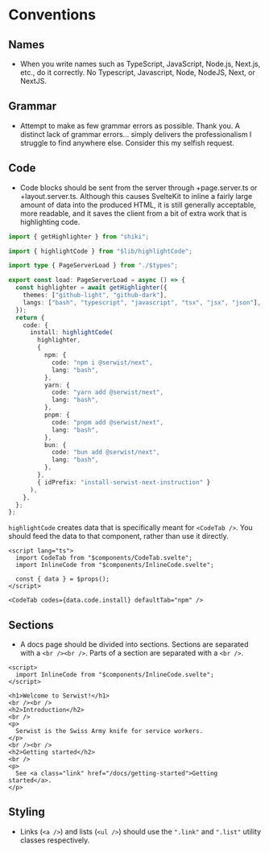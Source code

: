 # Conventions

## Names

- When you write names such as TypeScript, JavaScript, Node.js, Next.js, etc., do it correctly. No Typescript, Javascript, Node, NodeJS, Next, or NextJS.

## Grammar

- Attempt to make as few grammar errors as possible. Thank you. A distinct lack of grammar errors... simply delivers the professionalism I struggle to find anywhere else. Consider this my selfish request.

## Code

- Code blocks should be sent from the server through +page.server.ts or +layout.server.ts. Although this causes SvelteKit to inline a fairly large amount of data into the produced HTML, it is still generally acceptable, more readable, and it saves the client from a bit of extra work that is highlighting code.

```ts
import { getHighlighter } from "shiki";

import { highlightCode } from "$lib/highlightCode";

import type { PageServerLoad } from "./$types";

export const load: PageServerLoad = async () => {
  const highlighter = await getHighlighter({
    themes: ["github-light", "github-dark"],
    langs: ["bash", "typescript", "javascript", "tsx", "jsx", "json"],
  });
  return {
    code: {
      install: highlightCode(
        highlighter,
        {
          npm: {
            code: "npm i @serwist/next",
            lang: "bash",
          },
          yarn: {
            code: "yarn add @serwist/next",
            lang: "bash",
          },
          pnpm: {
            code: "pnpm add @serwist/next",
            lang: "bash",
          },
          bun: {
            code: "bun add @serwist/next",
            lang: "bash",
          },
        },
        { idPrefix: "install-serwist-next-instruction" }
      ),
    },
  };
};
```

`highlightCode` creates data that is specifically meant for `<CodeTab />`. You should feed the data to that component, rather than use it directly.

```svelte
<script lang="ts">
  import CodeTab from "$components/CodeTab.svelte";
  import InlineCode from "$components/InlineCode.svelte";

  const { data } = $props();
</script>

<CodeTab codes={data.code.install} defaultTab="npm" />
```

## Sections

- A docs page should be divided into sections. Sections are separated with a `<br /><br />`. Parts of a section are separated with a `<br />`.

```svelte
<script>
  import InlineCode from "$components/InlineCode.svelte";
</script>

<h1>Welcome to Serwist!</h1>
<br /><br />
<h2>Introduction</h2>
<br />
<p>
  Serwist is the Swiss Army knife for service workers.
</p>
<br /><br />
<h2>Getting started</h2>
<br />
<p>
  See <a class="link" href="/docs/getting-started">Getting started</a>.
</p>
```

## Styling

- Links (`<a />`) and lists (`<ul />`) should use the `".link"` and `".list"` utility classes respectively.
